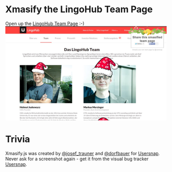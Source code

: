 Xmasify the LingoHub Team Page
==============================

Open up the [LingoHub Team Page](https://lingohub.com/de/about/team?utm_source=XMasTeam&utm_medium=XXX&utm_campaign=Usersnap) :-)
![LingoHub Team](lingohub.jpg)

Trivia
======

Xmasify.js was created by [@josef_trauner](https://twitter.com/josef_trauner) and [@dorfbauer](https://twitter.com/dorfbauer) for [Usersnap](https://usersnap.com/?gat=xmas).
Never ask for a screenshot again - get it from the visual bug tracker [Usersnap](https://usersnap.com/?gat=xmas).
